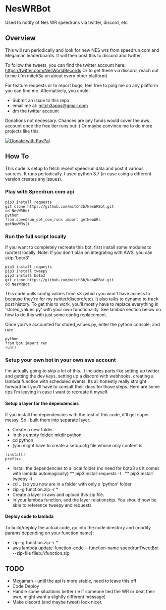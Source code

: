 # NesWRBot
Used to notify of Nes WR speedruns via twitter, discord, etc

## Overview
This will run periodically and look for new NES wrs from speedrun.com and Megaman leaderboards. It will then post this to discord and twitter.

To follow the tweets, you can find the twitter account here: https://twitter.com/NesWorldRecords
Or to get these via discord, reach out to me (I'm mitch3a on about every other platform)

For feature requests or to report bugs, feel free to ping me on any platform you can find me. Alternatively, you could:
* Submit an issue to this repo
* email me at:  [mitch3apps@gmail.com](mailto:mitch3apps@gmail.com?subject=Nes%20WR%20Bot)
* dm the twitter account

Donations not necessary. Chances are any funds would cover the aws account once the free tier runs out :) Or maybe convince me to do more projects like this.

[![Donate with PayPal](https://www.paypalobjects.com/en_US/i/btn/btn_donate_SM.gif)](https://www.paypal.com/cgi-bin/webscr?cmd=_donations&business=7DZA9T6PVE3LL&item_name=Dev&currency_code=USD&source=url)

## How To
This code is setup to fetch recent speedrun data and post it various sources. It runs periodically. I used python 3.7 (in case using a different version creates any issues).

### Play with Speedrun.com api
```
pip3 install requests
git clone https://github.com/mitch3b/NesWRBot.git
cd NesWRBot
python
from speedrun_dot_com_runs import getNewWRs
getNewWRs()
```

### Run the full script locally
If you want to completely recreate this bot, first install some modules to run/test locally. Note: If you don't plan on integrating with AWS, you can skip 'boto3'

```
pip3 install requests
pip3 install tweepy
pip3 install boto3
git clone https://github.com/mitch3b/NesWRBot.git
cd NesWRBot
```

This code pulls config values from s3 (which you won't have access to because they're for my twitter/discord/etc). It also talks to dynamo to track post history. To get this to work, you'll mostly have to replace everything in 'stored_values.py' with your own functionality. See lambda section below on how to do this with just some config replacement.

Once you've accounted for stored_values.py, enter the python console, and run:
```
python
from bot import run
run()
```

### Setup your own bot in your own aws account
I'm actually going to skip a lot of this. It includes parts like setting up twitter and getting the dev keys, setting up a discord with webhooks, creating a lambda function with scheduled events. Its all honestly really straight forward but you'll have to consult their docs for those steps. Here are some tips I'm leaving in case I want to recreate it myself.

#### Setup a layer for the dependencies
If you install the dependencies with the rest of this code, it'll get super messy. So I built them into separate layer.
* Create a new folder.
* In this empty folder: mkdir python
* cd python
* (you might have to create a setup.cfg file whose only content is:
```
[install]
prefix=
```
* Install the dependencies to a local folder (no need for boto3 as it comes with lambda automagically)
** pip3 install requests -t .
** pip3 install tweepy -t .
* cd .. (so you now are in a folder with only a 'python' folder
* zip -g function.zip -r *
* Create a layer in aws and upload this zip file.
* In your lambda function, add the layer relationship. You should now be able to reference tweepy and requests

#### Deploy code to lambda
To build/deploy the actual code, go into the code directory and (modify params depending on your function name):
* zip -g function.zip -r *
* aws lambda update-function-code --function-name speedrunTweetBot --zip-file fileb://function.zip

## TODO
* Megaman - until the api is more stable, need to leave this off
* Code Deploy
* Handle some situations better (ie if someone tied the WR or beat their own, might want a slightly different message)
* Make discord (and maybe tweet) look nicer.
